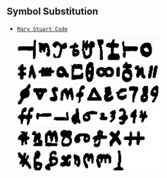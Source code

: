 ## Symbol Substitution

- [`Mary Stuart Code`](https://www.dcode.fr/mary-stuart-code#:~:text=Tool%20to%20decrypt%2Fencrypt%20according,by%20the%20Queen%20of%20Scots.)
  
  <img src="https://github.com/ByamB4/CCC/blob/master/Cryptography/assets/img/Substitution%20Cipher/Mary%20Stuart%20Code.png" height="300px" />
